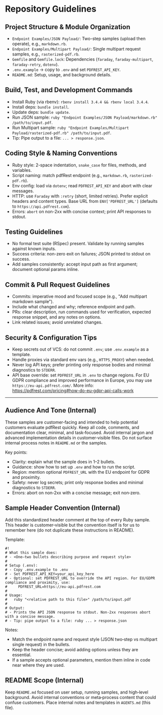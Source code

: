 # Repository Guidelines

## Project Structure & Module Organization
- `Endpoint Examples/JSON Payload/`: Two-step samples (upload then operate), e.g., `markdown.rb`.
- `Endpoint Examples/Multipart Payload/`: Single multipart request samples, e.g., `rasterized-pdf.rb`.
- `Gemfile` and `Gemfile.lock`: Dependencies (`faraday`, `faraday-multipart`, `faraday-retry`, `dotenv`).
- `.env.example` → copy to `.env` and set `PDFREST_API_KEY`.
- `README.md`: Setup, usage, and background details.

## Build, Test, and Development Commands
- Install Ruby (via rbenv): `rbenv install 3.4.4 && rbenv local 3.4.4`.
- Install deps: `bundle install`.
- Update deps: `bundle update`.
- Run JSON sample: `ruby "Endpoint Examples/JSON Payload/markdown.rb" /path/to/input.pdf`.
- Run Multipart sample: `ruby "Endpoint Examples/Multipart Payload/rasterized-pdf.rb" /path/to/input.pdf`.
- Tip: Pipe output to a file: `... > response.json`.

## Coding Style & Naming Conventions
- Ruby style: 2-space indentation, `snake_case` for files, methods, and variables.
- Script naming: match pdfRest endpoint (e.g., `markdown.rb`, `rasterized-pdf.rb`).
- Env config: load via `dotenv`; read `PDFREST_API_KEY` and abort with clear messages.
- HTTP: use `Faraday` with `:retry` (short, limited retries). Prefer explicit headers and content types. Base URL from `ENV['PDFREST_URL']` (defaults to `https://api.pdfrest.com`).
- Errors: `abort` on non-2xx with concise context; print API responses to stdout.

## Testing Guidelines
- No formal test suite (RSpec) present. Validate by running samples against known inputs.
- Success criteria: non-zero exit on failures; JSON printed to stdout on success.
- Add samples consistently: accept input path as first argument; document optional params inline.

## Commit & Pull Request Guidelines
- Commits: imperative mood and focused scope (e.g., "Add multipart markdown sample").
- Include what changed and why; reference endpoint and path.
- PRs: clear description, run commands used for verification, expected response snippet, and any notes on options.
- Link related issues; avoid unrelated changes.

## Security & Configuration Tips
- Keep secrets out of VCS: do not commit `.env`; use `.env.example` as a template.
- Handle proxies via standard env vars (e.g., `HTTPS_PROXY`) when needed.
- Never log API keys; prefer printing only response bodies and minimal diagnostics to `STDERR`.
- API base override: set `PDFREST_URL` in `.env` to change regions. For EU GDPR compliance and improved performance in Europe, you may use `https://eu-api.pdfrest.com/`. More info: https://pdfrest.com/pricing#how-do-eu-gdpr-api-calls-work

---

## Audience And Tone (Internal)

These samples are customer‑facing and intended to help potential customers evaluate pdfRest quickly. Keep all code, comments, and documentation clear, minimal, and task‑focused. Avoid internal jargon and advanced implementation details in customer‑visible files. Do not surface internal process notes in `README.md` or the samples.

Key points:
- Clarity: explain what the sample does in 1–2 bullets.
- Guidance: show how to set up `.env` and how to run the script.
- Region: mention optional `PDFREST_URL` with the EU endpoint for GDPR and proximity.
- Safety: never log secrets; print only response bodies and minimal diagnostics to `STDERR`.
- Errors: abort on non‑2xx with a concise message; exit non‑zero.

## Sample Header Convention (Internal)

Add this standardized header comment at the top of every Ruby sample. This header is customer‑visible but the convention itself is for us to remember here (do not duplicate these instructions in README).

Template:

```
#!
# What this sample does:
# - <One–two bullets describing purpose and request style>
#
# Setup (.env):
# - Copy .env.example to .env
# - Set PDFREST_API_KEY=your_api_key_here
# - Optional: set PDFREST_URL to override the API region. For EU/GDPR compliance and proximity, use:
#     PDFREST_URL=https://eu-api.pdfrest.com
#
# Usage:
#   ruby "<relative path to this file>" /path/to/input.pdf
#
# Output:
# - Prints the API JSON response to stdout. Non-2xx responses abort with a concise message.
# - Tip: pipe output to a file: ruby ... > response.json
```

Notes:
- Match the endpoint name and request style (JSON two‑step vs multipart single request) in the bullets.
- Keep the header concise; avoid adding options unless they are essential.
- If a sample accepts optional parameters, mention them inline in code near where they are used.

## README Scope (Internal)

Keep `README.md` focused on user setup, running samples, and high‑level background. Avoid internal conventions or meta‑process content that could confuse customers. Place internal notes and templates in `AGENTS.md` (this file).
